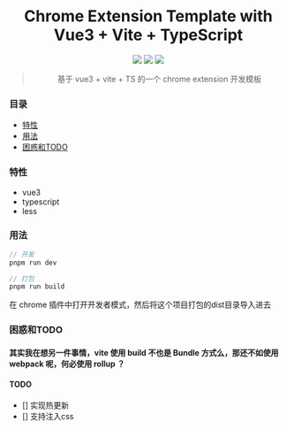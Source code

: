 <div align="center">

<h1> Chrome Extension Template with<br/>Vue3 + Vite + TypeScript</h1>

![](https://badges.aleen42.com/src/vue.svg)
![](https://img.shields.io/badge/Typescript-3178C6?style=flat-square&logo=typescript&logoColor=white)
![](https://badges.aleen42.com/src/vitejs.svg)

> 基于 vue3 + vite + TS 的一个 chrome extension 开发模板

</div>

### 目录
- [特性](#特性)
- [用法](#用法)
- [困惑和TODO](#困惑和TODO)

### 特性
- vue3
- typescript
- less

### 用法
```js
// 开发
pnpm run dev

// 打包
pnpm run build
```
在 chrome 插件中打开开发者模式，然后将这个项目打包的dist目录导入进去

### 困惑和TODO

#### 其实我在想另一件事情，vite 使用 build 不也是 Bundle 方式么，那还不如使用 webpack 呢，何必使用 rollup ？

#### TODO
- [] 实现热更新
- [] 支持注入css
